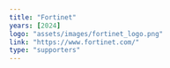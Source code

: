 ```yaml
---
title: "Fortinet"
years: [2024]
logo: "assets/images/fortinet_logo.png"
link: "https://www.fortinet.com/"
type: "supporters"
---
```

